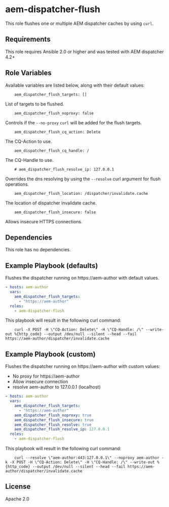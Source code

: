 # aem-dispatcher-flush

This role flushes one or multiple AEM dispatcher caches by using `curl`.

## Requirements

This role requires Ansible 2.0 or higher and was tested with AEM dispatcher 4.2+

## Role Variables

Available variables are listed below, along with their default values:

        aem_dispatcher_flush_targets: []

List of targets to be flushed.

        aem_dispatcher_flush_noproxy: false

Controls if the `--no-proxy` `curl` will be added for the flush targets.

        aem_dispatcher_flush_cq_action: Delete

The CQ-Action to use.

        aem_dispatcher_flush_cq_handle: /

The CQ-Handle to use.

        # aem_dispatcher_flush_resolve_ip: 127.0.0.1

Overrides the dns resolving by using the `--resolve` curl argument for flush operations.

        aem_dispatcher_flush_location: /dispatcher/invalidate.cache

The location of dispatcher invalidate cache.

        aem_dispatcher_flush_insecure: false

Allows insecure HTTPS connections.

## Dependencies

This role has no dependencies.

## Example Playbook (defaults)

Flushes the dispatcher running on https://aem-author with default values.

```yaml
- hosts: aem-author
  vars:
    aem_dispatcher_flush_targets:
      - "https://aem-author"
  roles:
    - aem-dispatcher-flush 
```

This playbook will result in the following curl command:

        curl -X POST -H \"CQ-Action: Delete\" -H \"CQ-Handle: /\" --write-out %{http_code} --output /dev/null --silent --head --fail https://aem-author/dispatcher/invalidate.cache

## Example Playbook (custom)

Flushes the dispatcher running on https://aem-author with custom values:
* No proxy for https://aem-author
* Allow insecure connection
* resolve aem-author to 127.0.0.1 (localhost)

```yaml
- hosts: aem-author
  vars:
    aem_dispatcher_flush_targets:
      - "https://aem-author"
    aem_dispatcher_flush_noproxy: true
    aem_dispatcher_flush_insecure: true
    aem_dispatcher_flush_resolve: true
    aem_dispatcher_flush_resolve_ip: 127.0.0.1
  roles:
    - aem-dispatcher-flush
```

This playbook will result in the following curl command:

        curl --resolve \"aem-author:443:127.0.0.1\" --noproxy aem-author -k -X POST -H \"CQ-Action: Delete\" -H \"CQ-Handle: /\" --write-out %{http_code} --output /dev/null --silent --head --fail https://aem-author/dispatcher/invalidate.cache

## License

Apache 2.0
